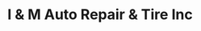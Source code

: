 ---
title: "I & M Auto Repair & Tire Inc"
url: /deer-park/i-and-m-auto-repair-and-tire-inc/
shop: tyres
---